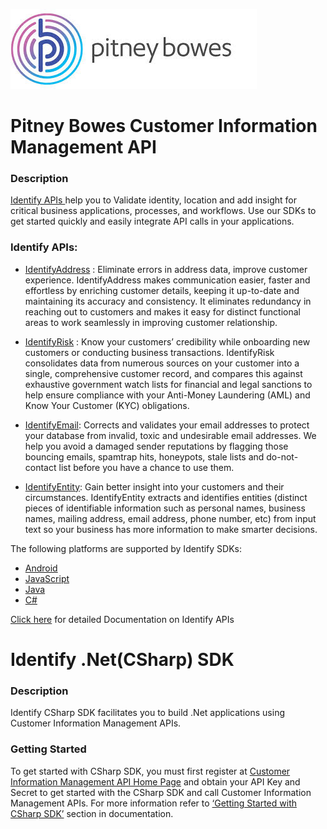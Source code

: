 ![Pitney Bowes](/PitneyBowes_Logo.jpg)

# Pitney Bowes Customer Information Management API

### Description
[Identify APIs ](http://www.pitneybowes.com/us/developer/customer-data-apis.html) help you to Validate identity, location and add insight for critical business applications, processes, and workflows. Use our SDKs to get started quickly and easily integrate API calls in your applications.

### Identify APIs:

* [IdentifyAddress](http://identify.pitneybowes.com/identifyaddress) :  Eliminate errors in address data, improve customer experience. IdentifyAddress makes communication easier, faster and effortless by enriching customer details, keeping it up-to-date and maintaining its accuracy and consistency. It eliminates redundancy in reaching out to customers and makes it easy for distinct functional areas to work seamlessly in improving customer relationship.

* [IdentifyRisk](http://identify.pitneybowes.com/identifyrisk) : Know your customers’ credibility while onboarding new customers or conducting business transactions. IdentifyRisk consolidates data from numerous sources on your customer into a single, comprehensive customer record, and compares this against exhaustive government watch lists for financial and legal sanctions to help ensure compliance with your Anti-Money Laundering (AML) and Know Your Customer (KYC) obligations.

* [IdentifyEmail](http://identify.pitneybowes.com/identifyemail): Corrects and validates your email addresses to protect your database from invalid, toxic and undesirable email addresses. We help you avoid a damaged sender reputations by flagging those bouncing emails, spamtrap hits, honeypots, stale lists and do-not-contact list before you have a chance to use them.

* [IdentifyEntity](http://identify.pitneybowes.com/identifyentity): Gain better insight into your customers and their circumstances. IdentifyEntity extracts and identifies entities (distinct pieces of identifiable information such as personal names, business names, mailing address, email address, phone number, etc) from input text so your business has more information to make smarter decisions.

The following platforms are supported by Identify SDKs:
*	[Android](http://identify.pitneybowes.com/docs/identify/v1/en/rest/index.html#CustomerInformationManagementAPI/source/SDK/AndroidSDK/AndroidIntro.html)
*	[JavaScript](http://identify.pitneybowes.com/docs/identify/v1/en/rest/index.html#CustomerInformationManagementAPI/source/SDK/JavaScriptSDK/JavaScriptIntro.html) 
*	[Java](http://identify.pitneybowes.com/docs/identify/v1/en/rest/index.html#CustomerInformationManagementAPI/source/SDK/JavaSDK/java_intro.html)
*	[C#](http://identify.pitneybowes.com/docs/identify/v1/en/rest/index.html#CustomerInformationManagementAPI/source/SDK/CSharpSDK/CSharp_Intro.html)  

[Click here](http://identify.pitneybowes.com/docs/identify/v1/en/rest/index.html#) for detailed Documentation on Identify APIs 


# Identify .Net(CSharp) SDK
### Description
Identify CSharp SDK facilitates you to build .Net applications using Customer Information Management APIs.
### Getting Started
To get started with CSharp SDK, you must first register at [Customer Information Management API Home Page](http://www.pitneybowes.com/us/developer/customer-data-apis.html) and obtain your API Key and Secret to get started with the CSharp SDK and call Customer Information Management APIs.
For more information refer to [‘Getting Started with CSharp SDK’](http://identify.pitneybowes.com/docs/identify/v1/en/rest/index.html#CustomerInformationManagementAPI/source/SDK/CSharpSDK/CSharp_Intro.html) section in documentation.
